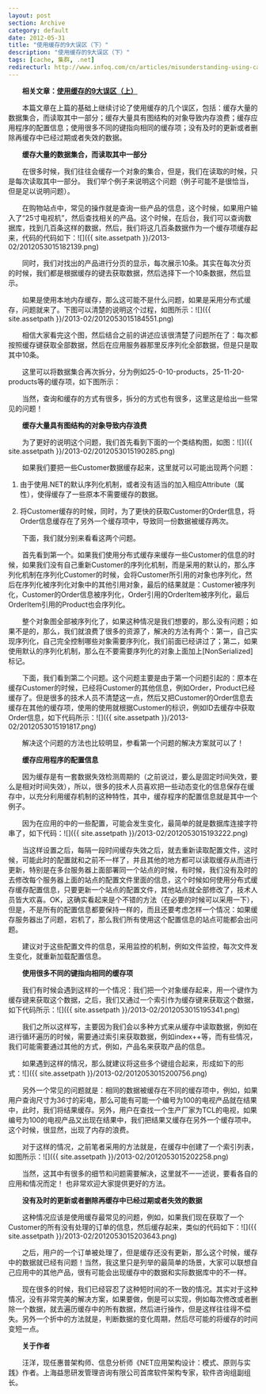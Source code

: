 ```yaml
---
layout: post
section: Archive
category: default
date: 2012-05-31
title: "使用缓存的9大误区（下）"
description: "使用缓存的9大误区（下）"
tags: [cache, 集群, .net]
redirecturl: http://www.infoq.com/cn/articles/misunderstanding-using-cache-2
---
```



　　**相关文章：[使用缓存的9大误区（上）](/archives/2012/04/15/misunderstanding-using-cache.html)**

　　本篇文章在上篇的基础上继续讨论了使用缓存的几个误区，包括：缓存大量的数据集合，而读取其中一部分；缓存大量具有图结构的对象导致内存浪费；缓存应用程序的配置信息；使用很多不同的键指向相同的缓存项；没有及时的更新或者删除再缓存中已经过期或者失效的数据。

　　**缓存大量的数据集合，而读取其中一部分**

　　在很多时候，我们往往会缓存一个对象的集合，但是，我们在读取的时候，只是每次读取其中一部分。
我们举个例子来说明这个问题（例子可能不是很恰当，但是足以说明问题）。

　　在购物站点中，常见的操作就是查询一些产品的信息，这个时候，如果用户输入了“25寸电视机”，然后查找相关的产品。这个时候，在后台，我们可以查询数据库，找到几百条这样的数据，然后，我们将这几百条数据作为一个缓存项缓存起来，代码的代码如下：![]({{ site.assetpath }}/2013-02/2012053015182139.png)

　　同时，我们对找出的产品进行分页的显示，每次展示10条。其实在每次分页的时候，我们都是根据缓存的键去获取数据，然后选择下一个10条数据，然后显示。

　　如果是使用本地内存缓存，那么这可能不是什么问题，如果是采用分布式缓存，问题就来了。下图可以清楚的说明这个过程，如图所示：![]({{ site.assetpath }}/2013-02/2012053015184551.png)

　　相信大家看完这个图，然后结合之前的讲述应该很清楚了问题所在了：每次都按照缓存键获取全部数据，然后在应用服务器那里反序列化全部数据，但是只是取其中10条。

　　这里可以将数据集合再次拆分，分为例如25-0-10-products，25-11-20-products等的缓存项，如下图所示：

　　当然，查询和缓存的方式有很多，拆分的方式也有很多，这里这是给出一些常见的问题！

　　**缓存大量具有图结构的对象导致内存浪费**

　　为了更好的说明这个问题，我们首先看到下面的一个类结构图，如图：![]({{ site.assetpath }}/2013-02/2012053015190285.png)

　　如果我们要把一些Customer数据缓存起来，这里就可以可能出现两个问题：

1.  由于使用.NET的默认序列化机制，或者没有适当的加入相应Attribute（属性），使得缓存了一些原本不需要缓存的数据。

2.  将Customer缓存的时候，同时，为了更快的获取Customer的Order信息，将Order信息缓存在了另外一个缓存项中，导致同一份数据被缓存两次。

　　下面，我们就分别来看看这两个问题。

　　首先看到第一个。如果我们使用分布式缓存来缓存一些Customer的信息的时候，如果我们没有自己重新Customer的序列化机制，而是采用的默认的，那么序列化机制在序列化Customer的时候，会将Customer所引用的对象也序列化，然后在序列化被序列化对象中的其他引用对象，最后的结果就是：Customer被序列化，Customer的Order信息被序列化，Order引用的OrderItem被序列化，最后OrderItem引用的Product也会序列化。

　　整个对象图全部被序列化了，如果这种情况是我们想要的，那么没有问题；如果不是的，那么，我们就浪费了很多的资源了，解决的方法有两个：第一，自己实现序列化，自己完全控制哪些对象需要序列化，我们前面已经讲过了；第二，如果使用默认的序列化机制，那么在不要需要序列化的对象上面加上[NonSerialized]标记。

　　下面，我们看到第二个问题。这个问题主要是由于第一个问题引起的：原本在缓存Customer的时候，已经将Customer的其他信息，例如Order，Product已经缓存了。但是很多的技术人员不清楚这一点，然后又把Customer的Order信息去缓存在其他的缓存项，使用的使用就根据Customer的标识，例如ID去缓存中获取Order信息，如下代码所示：![]({{ site.assetpath }}/2013-02/2012053015191817.png)

　　解决这个问题的方法也比较明显，参看第一个问题的解决方案就可以了！

　　**缓存应用程序的配置信息**

　　因为缓存是有一套数据失效检测周期的（之前说过，要么是固定时间失效，要么是相对时间失效），所以，很多的技术人员喜欢把一些动态变化的信息保存在缓存中，以充分利用缓存机制的这种特性，其中，缓存程序的配置信息就是其中一个例子。

　　因为在应用的中的一些配置，可能会发生变化，最简单的就是数据库连接字符串了，如下代码：![]({{ site.assetpath }}/2013-02/2012053015193222.png)

　　当这样设置之后，每隔一段时间缓存失效之后，就去重新读取配置文件，这时候，可能此时的配置就和之前不一样了，并且其他的地方都可以读取缓存从而进行更新，特别是在多台服务器上面部署同一个站点的时候，有时候，我们没有及时的去修改每个服务器上面的站点的配置文件里面的信息，这个时候如何使用分布式缓存缓存配置信息，只要更新一个站点的配置文件，其他站点就全部修改了，技术人员皆大欢喜。OK，这确实看起来是个不错的方法（在必要的时候可以采用一下），但是，不是所有的配置信息都要保持一样的，而且还要考虑怎样一个情况：如果缓存服务器出了问题，宕机了，那么我们所有使用这个配置信息的站点可能都会出问题。

　　建议对于这些配置文件的信息，采用监控的机制，例如文件监控，每次文件发生变化，就重新加载配置信息。

　　**使用很多不同的键指向相同的缓存项**

　　我们有时候会遇到这样的一个情况：我们把一个对象缓存起来，用一个键作为缓存键来获取这个数据，之后，我们又通过一个索引作为缓存键来获取这个数据，如下代码所示：![]({{ site.assetpath }}/2013-02/2012053015195341.png)

　　我们之所以这样写，主要因为我们会以多种方式来从缓存中读取数据，例如在进行循环遍历的时候，需要通过索引来获取数据，例如index++等，而有些情况，我们可能需要通过其他的方式，例如，产品名来获取产品的信息。

　　如果遇到这样的情况，那么就建议将这些多个键组合起来，形成如下的形式：![]({{ site.assetpath }}/2013-02/2012053015200756.png)

　　另外一个常见的问题就是：相同的数据被缓存在不同的缓存项中，例如，如果用户查询尺寸为36寸的彩电，那么可能有可能一个编号为100的电视产品就在结果中，此时，我们将结果缓存。另外，用户在查找一个生产厂家为TCL的电视，如果编号为100的电视产品又出现在结果中，我们把结果又缓存在另外一个缓存项中。这个时候，很显然，出现了内存的浪费。

　　对于这样的情况，之前笔者采用的方法就是，在缓存中创建了一个索引列表，如图所示：![]({{ site.assetpath }}/2013-02/2012053015202258.png)

　　当然，这其中有很多的细节和问题需要解决，这里就不一一述说，要看各自的应用和情况而定！
也非常欢迎大家提供更好的方法。

　　**没有及时的更新或者删除再缓存中已经过期或者失效的数据**

　　这种情况应该是使用缓存最常见的问题，例如，如果我们现在获取了一个Customer的所有没有处理的订单的信息，然后缓存起来，类似的代码如下：![]({{ site.assetpath }}/2013-02/2012053015203643.png)

　　之后，用户的一个订单被处理了，但是缓存还没有更新，那么这个时候，缓存中的数据就已经有问题！当然，我这里只是列举的最简单的场景，大家可以联想自己应用中的其他产品，很有可能会出现缓存中的数据和实际数据库中的不一样。

　　现在很多的时候，我们已经容忍了这种短时间的不一致的情况。其实对于这种情况，没有非常完美的解决方案，如果要做，倒是可以实现，例如每次修改或者删除一个数据，就去遍历缓存中的所有数据，然后进行操作，但是这样往往得不偿失。另外一个折中的方法就是，判断数据的变化周期，然后尽可能的将缓存的时间变短一点。

　　**关于作者**

　　汪洋，现任惠普架构师、信息分析师《NET应用架构设计：模式、原则与实践》作者。上海益思研发管理咨询有限公司首席软件架构专家，软件咨询组副组长。

